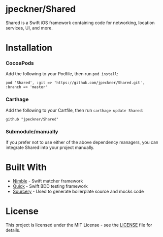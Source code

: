 # jpeckner/Shared

Shared is a Swift iOS framework containing code for networking, location services, UI, and more.

# Installation

### CocoaPods

Add the following to your Podfile, then run `pod install`:

`pod 'Shared', :git => 'https://github.com/jpeckner/Shared.git', :branch => 'master'`

### Carthage

Add the following to your Cartfile, then run `carthage update Shared`:

`github "jpeckner/Shared"`

### Submodule/manually

If you prefer not to use either of the above dependency managers, you can integrate Shared into your project manually.

# Built With

* [Nimble](https://github.com/Quick/Nimble) - Swift matcher framework
* [Quick](https://github.com/Quick/Quick) - Swift BDD testing framework
* [Sourcery](https://github.com/krzysztofzablocki/Sourcery) - Used to generate boilerplate source and mocks code

# License

This project is licensed under the MIT License - see the [LICENSE](LICENSE) file for details.
